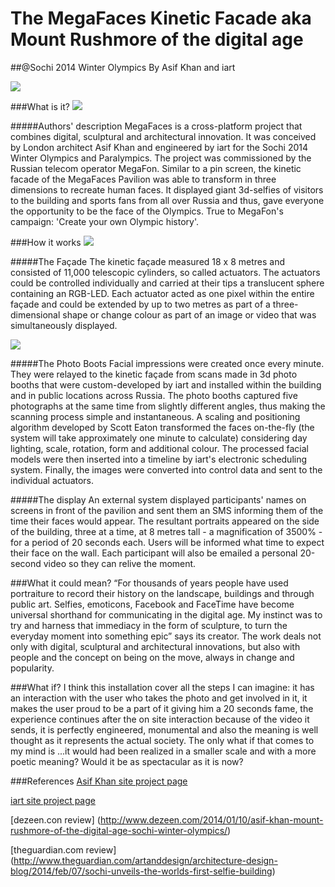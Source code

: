 # The MegaFaces Kinetic Facade aka Mount Rushmore of the digital age
##@Sochi 2014 Winter Olympics
By Asif Khan and iart

![](http://www.asif-khan.com/wordpress/wp-content/uploads/2013/04/AsifKhan_Megafaces_ScottEaton-765x1280.jpg) 

###What is it?
![](http://iart.ch/documents/10176/78703/Asif+Khan_Megafon_Sochi_HuftonCrow_014_B.jpg/2f34f36b-e36a-4581-806b-4ab034394b6f?t=1392389645401)

#####Authors' description
MegaFaces is a cross-platform project that combines digital, sculptural and architectural innovation. It was conceived by London architect Asif Khan and engineered by iart for the Sochi 2014 Winter Olympics and Paralympics. The project was commissioned by the Russian telecom operator MegaFon.
Similar to a pin screen, the kinetic facade of the MegaFaces Pavilion was able to transform in three dimensions to recreate human faces. It displayed giant 3d-selfies of visitors to the building and sports fans from all over Russia and thus, gave everyone the opportunity to be the face of the Olympics. True to MegaFon's campaign: 'Create your own Olympic history'.

###How it works
![](http://static.dezeen.com/uploads/2014/01/MegaFaces-installation-by-Asif-Khan_dezeen_5_1000.gif)

#####The Façade
The kinetic façade measured 18 x 8 metres and consisted of 11,000 telescopic cylinders, so called actuators. The actuators could be controlled individually and carried at their tips a translucent sphere containing an RGB-LED. Each actuator acted as one pixel within the entire façade and could be extended by up to two metres as part of a three-dimensional shape or change colour as part of an image or video that was simultaneously displayed.

![](http://static.dezeen.com/uploads/2014/01/MegaFaces-installation-by-Asif-Khan_dezeen_6_1000.gif)

#####The Photo Boots
Facial impressions were created once every minute. They were relayed to the kinetic façade from scans made in 3d photo booths that were custom-developed by iart and installed within the building and in public locations across Russia. The photo booths captured five photographs at the same time from slightly different angles, thus making the scanning process simple and instantaneous.
A scaling and positioning algorithm developed by Scott Eaton transformed the faces on-the-fly (the system will take approximately one minute to calculate) considering day lighting, scale, rotation, form and additional colour. The processed facial models were then inserted into a timeline by iart's electronic scheduling system. Finally, the images were converted into control data and sent to the individual actuators. 

#####The display
An external system displayed participants' names on screens in front of the pavilion and sent them an SMS informing them of the time their faces would appear.
The resultant portraits appeared on the side of the building, three at a time, at 8 metres tall - a magnification of 3500% - for a period of 20 seconds each.
Users will be informed what time to expect their face on the wall. Each participant will also be emailed a personal 20-second video so they can relive the moment.

###What it could mean?
“For thousands of years people have used portraiture to record their history on the landscape, buildings and through public art. Selfies, emoticons, Facebook and FaceTime have become universal shorthand for communicating in the digital age. My instinct was to try and harness that immediacy in the form of sculpture, to turn the everyday moment into something epic” says its creator.
The work deals not only with digital, sculptural and architectural innovations, but also with people and  the concept on being on the move, always in change and popularity.


###What if? 
I think this installation cover all the steps I can imagine: it has an interaction with the user who takes the photo and get involved in it, it makes the user proud to be a part of it giving him a 20 seconds fame, the experience continues after the on site interaction because of the video it sends, it is perfectly engineered, monumental and also the meaning is well thought as it represents the actual society. The only what if that comes to my mind is ...it would had been realized in a smaller scale and with a more poetic meaning? Would it be as spectacular as it is now?

###References
[Asif Khan site project page](http://www.asif-khan.com/project/sochi-winter-olympics-2014/)

[iart site project page](http://iart.ch/en/-/die-kinetische-fassade-des-megafaces-pavillons-olympische-winterspiele-2014-in-sotschi)

[dezeen.con review] (http://www.dezeen.com/2014/01/10/asif-khan-mount-rushmore-of-the-digital-age-sochi-winter-olympics/)

[theguardian.com review] (http://www.theguardian.com/artanddesign/architecture-design-blog/2014/feb/07/sochi-unveils-the-worlds-first-selfie-building)
